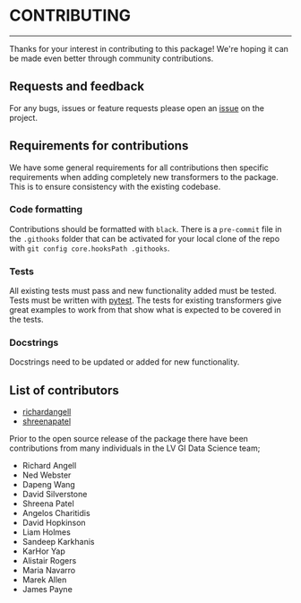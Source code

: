 # CONTRIBUTING

----

Thanks for your interest in contributing to this package! We're hoping it can be made even better through community contributions.

## Requests and feedback

For any bugs, issues or feature requests please open an [issue](https://github.com/lvgig/test-aide/issues) on the project.

## Requirements for contributions

We have some general requirements for all contributions then specific requirements when adding completely new transformers to the package. This is to ensure consistency with the existing codebase.

### Code formatting

Contributions should be formatted with `black`. There is a `pre-commit` file in the `.githooks` folder that can be activated for your local clone of the repo with `git config core.hooksPath .githooks`.

### Tests

All existing tests must pass and new functionality added must be tested. Tests must be written with [pytest](https://docs.pytest.org/en/stable/). The tests for existing transformers give great examples to work from that show what is expected to be covered in the tests.

### Docstrings

Docstrings need to be updated or added for new functionality.

## List of contributors

- [richardangell](https://github.com/richardangell)
- [shreenapatel](https://github.com/shreenapatel)

Prior to the open source release of the package there have been contributions from many individuals in the LV GI Data Science team;

- Richard Angell
- Ned Webster
- Dapeng Wang
- David Silverstone
- Shreena Patel
- Angelos Charitidis
- David Hopkinson
- Liam Holmes
- Sandeep Karkhanis
- KarHor Yap
- Alistair Rogers
- Maria Navarro
- Marek Allen
- James Payne
